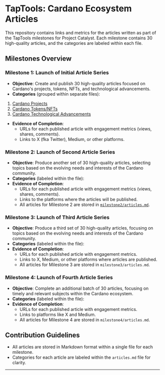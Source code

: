 # TapTools: Cardano Ecosystem Articles

This repository contains links and metrics for the articles written as part of the TapTools milestones for Project Catalyst. Each milestone contains 30 high-quality articles, and the categories are labeled within each file.

## Milestones Overview

### Milestone 1: Launch of Initial Article Series
- **Objective**: Create and publish 30 high-quality articles focused on Cardano's projects, tokens, NFTs, and technological advancements.
- **Categories** (grouped within separate files):
1. [Cardano Projects](./cardano_projects.md)
2. [Cardano Tokens/NFTs](./cardano_tokens_nfts.md)
3. [Cardano Technological Advancements](./technological_advancements.md)
- **Evidence of Completion**:
  - URLs for each published article with engagement metrics (views, shares, comments).
  - Links to X (fka Twitter), Medium, or other platforms.
 
### Milestone 2: Launch of Second Article Series
- **Objective**: Produce another set of 30 high-quality articles, selecting topics based on the evolving needs and interests of the Cardano community.
- **Categories** (labeled within the file):
- **Evidence of Completion**:
  - URLs for each published article with engagement metrics (views, shares, comments).
  - Links to the platforms where the articles will be published.
  - All articles for Milestone 2 are stored in [`milestone2/articles.md`](./milestone2/articles.md).


### Milestone 3: Launch of Third Article Series
- **Objective**: Produce a third set of 30 high-quality articles, focusing on topics based on the evolving needs and interests of the Cardano community.
- **Categories** (labeled within the file):
- **Evidence of Completion**:
  - URLs for each published article with engagement metrics.
  - Links to X, Medium, or other platforms where articles are published.
  - All articles for Milestone 3 are stored in `milestone3/articles.md`.

### Milestone 4: Launch of Fourth Article Series
- **Objective**: Complete an additional batch of 30 articles, focusing on timely and relevant subjects within the Cardano ecosystem.
- **Categories** (labeled within the file):
- **Evidence of Completion**:
  - URLs for each published article with engagement metrics.
  - Links to platforms like X and Medium.
  - All articles for Milestone 4 are stored in `milestone4/articles.md`.

## Contribution Guidelines
- All articles are stored in Markdown format within a single file for each milestone.
- Categories for each article are labeled within the `articles.md` file for clarity.

---

